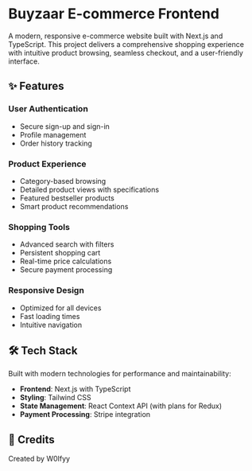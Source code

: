 # Buyzaar E-commerce Frontend

A modern, responsive e-commerce website built with Next.js and TypeScript. This project delivers a comprehensive shopping experience with intuitive product browsing, seamless checkout, and a user-friendly interface.

## ✨ Features

### User Authentication

- Secure sign-up and sign-in
- Profile management
- Order history tracking

### Product Experience

- Category-based browsing
- Detailed product views with specifications
- Featured bestseller products
- Smart product recommendations

### Shopping Tools

- Advanced search with filters
- Persistent shopping cart
- Real-time price calculations
- Secure payment processing

### Responsive Design

- Optimized for all devices
- Fast loading times
- Intuitive navigation

## 🛠️ Tech Stack

Built with modern technologies for performance and maintainability:

- **Frontend**: Next.js with TypeScript
- **Styling**: Tailwind CSS
- **State Management**: React Context API (with plans for Redux)
- **Payment Processing**: Stripe integration

## 🙏 Credits

Created by W0Ifyy
